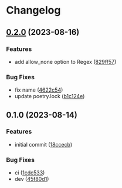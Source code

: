 # Changelog

## [0.2.0](https://github.com/ollz272/pydantic-python-regex-validator/compare/0.1.0...0.2.0) (2023-08-16)


### Features

* add allow_none option to Regex ([829ff57](https://github.com/ollz272/pydantic-python-regex-validator/commit/829ff57c5507e0d742df8f93daa71693d2c7f61d))


### Bug Fixes

* fix name ([4622c54](https://github.com/ollz272/pydantic-python-regex-validator/commit/4622c5411af81654d30fb75d1f9770a702855ef8))
* update poetry.lock ([b1c124e](https://github.com/ollz272/pydantic-python-regex-validator/commit/b1c124ed2b3ed621ee68946b9100cfc07b5203d5))

## 0.1.0 (2023-08-14)


### Features

* initial commit ([18ccecb](https://github.com/ollz272/pydantic-python-regex-validator/commit/18ccecbefc817fc1431bcfab51441fc24141d6b2))


### Bug Fixes

* ci ([1cdc533](https://github.com/ollz272/pydantic-python-regex-validator/commit/1cdc533915313164d2c1ec47a196b01b47d83fb7))
* dev ([45f80d1](https://github.com/ollz272/pydantic-python-regex-validator/commit/45f80d1fe72e8f3a4e63d08dee6ffa987afaeaba))

